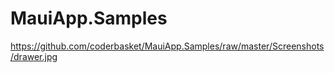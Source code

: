 # MauiApp.Samples
https://github.com/coderbasket/MauiApp.Samples/raw/master/Screenshots/drawer.jpg

